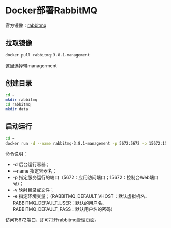 # Docker部署RabbitMQ

官方镜像：[rabbitmq](https://hub.docker.com/_/rabbitmq)

## 拉取镜像

```bash
docker pull rabbitmq:3.8.1-management
```

这里选择带managerment

## 创建目录

```bash
cd ~
mkdir rabbitmq
cd rabbitmq
mkdir data
```

## 启动运行

```bash
cd ~
docker run -d --name rabbitmq-3.8.1-management -p 5672:5672 -p 15672:15672 -v $PWD/rabbitmq/data:/var/lib/rabbitmq -e RABBITMQ_DEFAULT_VHOST=my_vhost  -e RABBITMQ_DEFAULT_USER=admin -e RABBITMQ_DEFAULT_PASS=admin rabbitmq:3.8.1-management
```

命令说明：

- -d 后台运行容器；
- --name 指定容器名；
- -p 指定服务运行的端口（5672：应用访问端口；15672：控制台Web端口号）；
- -v 映射目录或文件；
- -e 指定环境变量；（RABBITMQ_DEFAULT_VHOST：默认虚拟机名、RABBITMQ_DEFAULT_USER：默认的用户名、RABBITMQ_DEFAULT_PASS：默认用户名的密码）

访问15672端口，即可打开rabbitmq管理页面。
